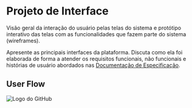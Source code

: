 
# Projeto de Interface

Visão geral da interação do usuário pelas telas do sistema e protótipo interativo das telas com as funcionalidades que fazem parte do sistema (wireframes).

 Apresente as principais interfaces da plataforma. Discuta como ela foi elaborada de forma a atender os requisitos funcionais, não funcionais e histórias de usuário abordados nas <a href="2-Especificação do Projeto.md"> Documentação de Especificação</a>.

## User Flow


![Logo do GitHub](https://www.figma.com/design/Scia9woIUoPAopthxkmmgj/Etapa-02-Projetoweb?node-id=0-1&p=f&t=jIo7RKnlfm0zJa5e-0)
